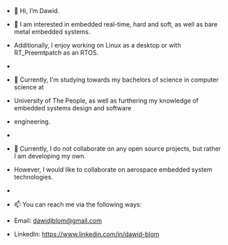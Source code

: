 - 👋 Hi, I’m Dawid.

- 👀 I am interested in embedded real-time, hard and soft, as well as bare metal embedded systems.
-    Additionally, I enjoy working on Linux as a desktop or with RT_Preemtpatch as an RTOS.
- 
- 🌱 Currently, I'm studying towards my bachelors of science in computer science at 
-    University of The People, as well as furthering my knowledge of embedded systems design and software
-    engineering.
-    
- 💞️ Currently, I do not collaborate on any open source projects, but rather I am developing my own. 
-    However, I would like to collaborate on aerospace embedded system technologies.
-    
- 📫 You can reach me via the following ways:
-    Email: dawidjblom@gmail.com
-    LinkedIn: https://www.linkedin.com/in/dawid-blom

<!---
DJBlom/DJBlom is a ✨ special ✨ repository because its `README.md` (this file) appears on your GitHub profile.
You can click the Preview link to take a look at your changes.
--->
